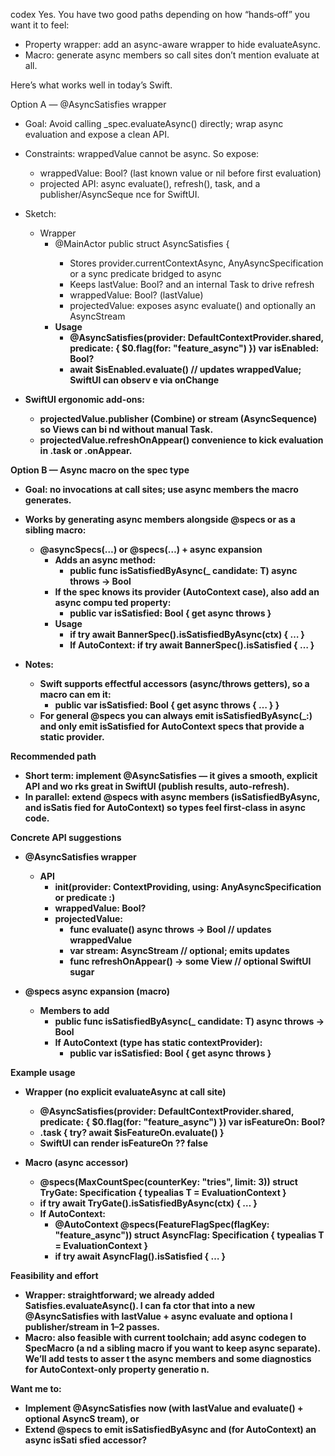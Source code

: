 codex
Yes. You have two good paths depending on how “hands‑off” you want it to feel:

- Property wrapper: add an async-aware wrapper to hide evaluateAsync.
- Macro: generate async members so call sites don’t mention evaluate at all.

Here’s what works well in today’s Swift.

Option A — @AsyncSatisfies wrapper
- Goal: Avoid calling _spec.evaluateAsync() directly; wrap async evaluation and
expose a clean API.
- Constraints: wrappedValue cannot be async. So expose:
  - wrappedValue: Bool? (last known value or nil before first evaluation)
  - projected API: async evaluate(), refresh(), task, and a publisher/AsyncSeque
nce for SwiftUI.
- Sketch:

  - Wrapper
    - @MainActor public struct AsyncSatisfies<Context> {
      - Stores provider.currentContextAsync, AnyAsyncSpecification<Context> or a
 sync predicate bridged to async
      - Keeps lastValue: Bool? and an internal Task to drive refresh
      - wrappedValue: Bool? (lastValue)
      - projectedValue: exposes async evaluate() and optionally an AsyncStream<B
ool>
    - Usage
      - @AsyncSatisfies(provider: DefaultContextProvider.shared,
                       predicate: { $0.flag(for: "feature_async") })
        var isEnabled: Bool?
      - await $isEnabled.evaluate()  // updates wrappedValue; SwiftUI can observ
e via onChange

- SwiftUI ergonomic add-ons:
  - projectedValue.publisher (Combine) or stream (AsyncSequence) so Views can bi
nd without manual Task.
  - projectedValue.refreshOnAppear() convenience to kick evaluation in .task or
.onAppear.

Option B — Async macro on the spec type
- Goal: no invocations at call sites; use async members the macro generates.
- Works by generating async members alongside @specs or as a sibling macro:

  - @asyncSpecs(…) or @specs(…) + async expansion
    - Adds an async method:
      - public func isSatisfiedByAsync(_ candidate: T) async throws -> Bool
    - If the spec knows its provider (AutoContext case), also add an async compu
ted property:
      - public var isSatisfied: Bool { get async throws }
    - Usage
      - if try await BannerSpec().isSatisfiedByAsync(ctx) { … }
      - If AutoContext: if try await BannerSpec().isSatisfied { … }

- Notes:
  - Swift supports effectful accessors (async/throws getters), so a macro can em
it:
    - public var isSatisfied: Bool { get async throws { … } }
  - For general @specs you can always emit isSatisfiedByAsync(_:) and only emit
isSatisfied for AutoContext specs that provide a static provider.

Recommended path
- Short term: implement @AsyncSatisfies — it gives a smooth, explicit API and wo
rks great in SwiftUI (publish results, auto-refresh).
- In parallel: extend @specs with async members (isSatisfiedByAsync, and isSatis
fied for AutoContext) so types feel first‑class in async code.

Concrete API suggestions

- @AsyncSatisfies wrapper

  - API
    - init(provider: ContextProviding, using: AnyAsyncSpecification or predicate
:)
    - wrappedValue: Bool?
    - projectedValue:
      - func evaluate() async throws -> Bool      // updates wrappedValue
      - var stream: AsyncStream<Bool>             // optional; emits updates
      - func refreshOnAppear() -> some View       // optional SwiftUI sugar

- @specs async expansion (macro)
  - Members to add
    - public func isSatisfiedByAsync(_ candidate: T) async throws -> Bool
    - If AutoContext (type has static contextProvider):
      - public var isSatisfied: Bool { get async throws }

Example usage

- Wrapper (no explicit evaluateAsync at call site)
  - @AsyncSatisfies(provider: DefaultContextProvider.shared,
                   predicate: { $0.flag(for: "feature_async") })
    var isFeatureOn: Bool?
  - .task { try? await $isFeatureOn.evaluate() }
  - SwiftUI can render isFeatureOn ?? false

- Macro (async accessor)
  - @specs(MaxCountSpec(counterKey: "tries", limit: 3))
    struct TryGate: Specification { typealias T = EvaluationContext }
  - if try await TryGate().isSatisfiedByAsync(ctx) { … }
  - If AutoContext:
    - @AutoContext @specs(FeatureFlagSpec(flagKey: "feature_async"))
      struct AsyncFlag: Specification { typealias T = EvaluationContext }
    - if try await AsyncFlag().isSatisfied { … }

Feasibility and effort
- Wrapper: straightforward; we already added Satisfies.evaluateAsync(). I can fa
ctor that into a new @AsyncSatisfies with lastValue + async evaluate and optiona
l publisher/stream in 1–2 passes.
- Macro: also feasible with current toolchain; add async codegen to SpecMacro (a
nd a sibling macro if you want to keep async separate). We’ll add tests to asser
t the async members and some diagnostics for AutoContext-only property generatio
n.

Want me to:
- Implement @AsyncSatisfies now (with lastValue and evaluate() + optional AsyncS
tream), or
- Extend @specs to emit isSatisfiedByAsync and (for AutoContext) an async isSati
sfied accessor?
